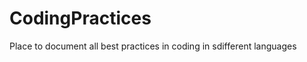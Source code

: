 CodingPractices
===============
Place to document all best practices in coding in sdifferent languages
